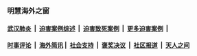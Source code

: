 
### 明慧海外之窗

####  [武汉肺炎](indexes/365.md?t=05312201) &nbsp;|&nbsp;  [迫害案例综述](indexes/328.md?t=05312201) &nbsp;|&nbsp; [迫害致死案例](indexes/277.md?t=05312201)  &nbsp;|&nbsp; [更多迫害案例](indexes/81.md?t=05312201)  &nbsp;|&nbsp; 
####  [时事评论](indexes/19.md?t=05312201) &nbsp;|&nbsp; [海外简讯](indexes/245.md?t=05312201)&nbsp;|&nbsp;  [社会支持](indexes/140.md?t=05312201) &nbsp;|&nbsp; [褒奖决议](indexes/282.md?t=05312201) &nbsp;|&nbsp; [社区报道](indexes/91.md?t=05312201)  &nbsp;|&nbsp; [天人之间](indexes/78.md?t=05312201) 

